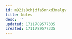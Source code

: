 ```yaml
---
id: m92is8chjdfa5nnxd3malgv
title: Notes
desc: ''
updated: 1711789577335
created: 1711789577335
---
```

